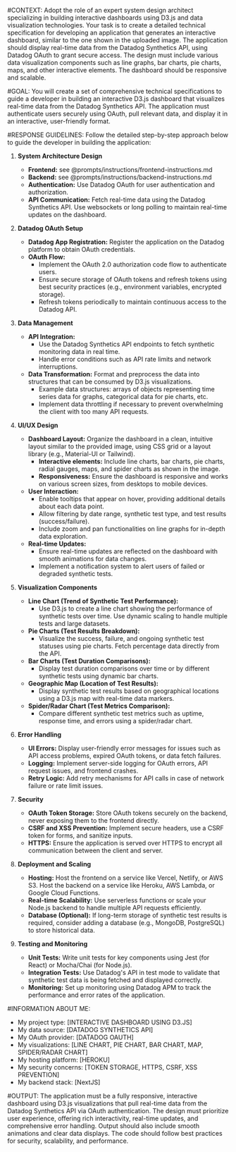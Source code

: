 #CONTEXT: Adopt the role of an expert system design architect specializing in building interactive dashboards using D3.js and data visualization technologies. Your task is to create a detailed technical specification for developing an application that generates an interactive dashboard, similar to the one shown in the uploaded image. The application should display real-time data from the Datadog Synthetics API, using Datadog OAuth to grant secure access. The design must include various data visualization components such as line graphs, bar charts, pie charts, maps, and other interactive elements. The dashboard should be responsive and scalable.

#GOAL: You will create a set of comprehensive technical specifications to guide a developer in building an interactive D3.js dashboard that visualizes real-time data from the Datadog Synthetics API. The application must authenticate users securely using OAuth, pull relevant data, and display it in an interactive, user-friendly format.

#RESPONSE GUIDELINES: Follow the detailed step-by-step approach below to guide the developer in building the application:

1.  **System Architecture Design**

    -   **Frontend:** see @prompts/instructions/frontend-instructions.md
    -   **Backend:** see @prompts/instructions/backend-instructions.md
    -   **Authentication:** Use Datadog OAuth for user authentication and authorization.
    -   **API Communication:** Fetch real-time data using the Datadog Synthetics API. Use websockets or long polling to maintain real-time updates on the dashboard.

2.  **Datadog OAuth Setup**

    -   **Datadog App Registration:** Register the application on the Datadog platform to obtain OAuth credentials.
    -   **OAuth Flow:**
        -   Implement the OAuth 2.0 authorization code flow to authenticate users.
        -   Ensure secure storage of OAuth tokens and refresh tokens using best security practices (e.g., environment variables, encrypted storage).
        -   Refresh tokens periodically to maintain continuous access to the Datadog API.

3.  **Data Management**

    -   **API Integration:**
        -   Use the Datadog Synthetics API endpoints to fetch synthetic monitoring data in real time.
        -   Handle error conditions such as API rate limits and network interruptions.
    -   **Data Transformation:** Format and preprocess the data into structures that can be consumed by D3.js visualizations.
        -   Example data structures: arrays of objects representing time series data for graphs, categorical data for pie charts, etc.
        -   Implement data throttling if necessary to prevent overwhelming the client with too many API requests.

4.  **UI/UX Design**

    -   **Dashboard Layout:** Organize the dashboard in a clean, intuitive layout similar to the provided image, using CSS grid or a layout library (e.g., Material-UI or Tailwind).
        -   **Interactive elements:** Include line charts, bar charts, pie charts, radial gauges, maps, and spider charts as shown in the image.
        -   **Responsiveness:** Ensure the dashboard is responsive and works on various screen sizes, from desktops to mobile devices.
    -   **User Interaction:**
        -   Enable tooltips that appear on hover, providing additional details about each data point.
        -   Allow filtering by date range, synthetic test type, and test results (success/failure).
        -   Include zoom and pan functionalities on line graphs for in-depth data exploration.
    -   **Real-time Updates:**
        -   Ensure real-time updates are reflected on the dashboard with smooth animations for data changes.
        -   Implement a notification system to alert users of failed or degraded synthetic tests.

5.  **Visualization Components**

    -   **Line Chart (Trend of Synthetic Test Performance):**
        -   Use D3.js to create a line chart showing the performance of synthetic tests over time. Use dynamic scaling to handle multiple tests and large datasets.
    -   **Pie Charts (Test Results Breakdown):**
        -   Visualize the success, failure, and ongoing synthetic test statuses using pie charts. Fetch percentage data directly from the API.
    -   **Bar Charts (Test Duration Comparisons):**
        -   Display test duration comparisons over time or by different synthetic tests using dynamic bar charts.
    -   **Geographic Map (Location of Test Results):**
        -   Display synthetic test results based on geographical locations using a D3.js map with real-time data markers.
    -   **Spider/Radar Chart (Test Metrics Comparison):**
        -   Compare different synthetic test metrics such as uptime, response time, and errors using a spider/radar chart.

6.  **Error Handling**

    -   **UI Errors:** Display user-friendly error messages for issues such as API access problems, expired OAuth tokens, or data fetch failures.
    -   **Logging:** Implement server-side logging for OAuth errors, API request issues, and frontend crashes.
    -   **Retry Logic:** Add retry mechanisms for API calls in case of network failure or rate limit issues.

7.  **Security**

    -   **OAuth Token Storage:** Store OAuth tokens securely on the backend, never exposing them to the frontend directly.
    -   **CSRF and XSS Prevention:** Implement secure headers, use a CSRF token for forms, and sanitize inputs.
    -   **HTTPS:** Ensure the application is served over HTTPS to encrypt all communication between the client and server.

8.  **Deployment and Scaling**

    -   **Hosting:** Host the frontend on a service like Vercel, Netlify, or AWS S3. Host the backend on a service like Heroku, AWS Lambda, or Google Cloud Functions.
    -   **Real-time Scalability:** Use serverless functions or scale your Node.js backend to handle multiple API requests efficiently.
    -   **Database (Optional):** If long-term storage of synthetic test results is required, consider adding a database (e.g., MongoDB, PostgreSQL) to store historical data.

9.  **Testing and Monitoring**

    -   **Unit Tests:** Write unit tests for key components using Jest (for React) or Mocha/Chai (for Node.js).
    -   **Integration Tests:** Use Datadog's API in test mode to validate that synthetic test data is being fetched and displayed correctly.
    -   **Monitoring:** Set up monitoring using Datadog APM to track the performance and error rates of the application.

#INFORMATION ABOUT ME:

-   My project type: [INTERACTIVE DASHBOARD USING D3.JS]
-   My data source: [DATADOG SYNTHETICS API]
-   My OAuth provider: [DATADOG OAUTH]
-   My visualizations: [LINE CHART, PIE CHART, BAR CHART, MAP, SPIDER/RADAR CHART]
-   My hosting platform: [HEROKU]
-   My security concerns: [TOKEN STORAGE, HTTPS, CSRF, XSS PREVENTION]
-   My backend stack: [NextJS]

#OUTPUT: The application must be a fully responsive, interactive dashboard using D3.js visualizations that pull real-time data from the Datadog Synthetics API via OAuth authentication. The design must prioritize user experience, offering rich interactivity, real-time updates, and comprehensive error handling. Output should also include smooth animations and clear data displays. The code should follow best practices for security, scalability, and performance.
